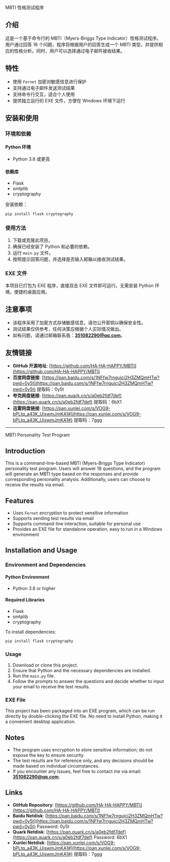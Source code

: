 
MBTI 性格测试程序

## 介绍

这是一个基于命令行的 MBTI（Myers-Briggs Type Indicator）性格测试程序。用户通过回答 18 个问题，程序将根据用户的回答生成一个 MBTI 类型，并提供相应的性格分析。同时，用户可以选择通过电子邮件接收结果。

## 特性

- 使用 `Fernet` 加密对敏感信息进行保护  
- 支持通过电子邮件发送测试结果  
- 支持命令行交互，适合个人使用  
- 提供独立运行的 EXE 文件，方便在 Windows 环境下运行  

## 安装和使用

### 环境和依赖  
#### Python 环境  
- Python 3.8 或更高  

#### 依赖库  
- Flask  
- smtplib  
- cryptography  

安装依赖：  
```bash  
pip install flask cryptography  
```

### 使用方法

1. 下载或克隆此项目。  
2. 确保已经安装了 Python 和必要的依赖。  
3. 运行 `main.py` 文件。  
4. 按照提示回答问题，并选择是否输入邮箱以接收测试结果。  

### EXE 文件

本项目已打包为 EXE 程序，直接双击 EXE 文件即可运行。无需安装 Python 环境，便捷的桌面应用。  

## 注意事项

- 该程序采用了加密方式存储敏感信息，请勿公开密钥以确保安全性。  
- 测试结果仅供参考，任何决策应根据个人实际情况做出。  
- 如有问题，请通过邮箱联系我：**351082290@qq.com**。

## 友情链接

- **GitHub 开源地址**: [https://github.com/HA-HA-HAPPY/MBTI](https://github.com/HA-HA-HAPPY/MBTI)  
- **百度网盘链接**: [https://pan.baidu.com/s/1NFfw7rngujci2H3ZMQmHTw?pwd=0y5t](https://pan.baidu.com/s/1NFfw7rngujci2H3ZMQmHTw?pwd=0y5t) 提取码：0y5t  
- **夸克网盘链接**: [https://pan.quark.cn/s/a0eb2fdf7def](https://pan.quark.cn/s/a0eb2fdf7def) 提取码：6bX1  
- **迅雷网盘链接**: [https://pan.xunlei.com/s/VOG9-bPLtq_a43K_UiswmJmKA1#](https://pan.xunlei.com/s/VOG9-bPLtq_a43K_UiswmJmKA1#) 提取码：7ggg

---

MBTI Personality Test Program

## Introduction

This is a command-line-based MBTI (Myers-Briggs Type Indicator) personality test program. Users will answer 18 questions, and the program will generate an MBTI type based on the responses and provide corresponding personality analysis. Additionally, users can choose to receive the results via email.

## Features

- Uses `Fernet` encryption to protect sensitive information  
- Supports sending test results via email  
- Supports command-line interaction, suitable for personal use  
- Provides an EXE file for standalone operation, easy to run in a Windows environment  

## Installation and Usage

### Environment and Dependencies  
#### Python Environment  
- Python 3.8 or higher  

#### Required Libraries  
- Flask  
- smtplib  
- cryptography  

To install dependencies:  
```bash  
pip install flask cryptography  
```

### Usage

1. Download or clone this project.  
2. Ensure that Python and the necessary dependencies are installed.  
3. Run the `main.py` file.  
4. Follow the prompts to answer the questions and decide whether to input your email to receive the test results.  

### EXE File

This project has been packaged into an EXE program, which can be run directly by double-clicking the EXE file. No need to install Python, making it a convenient desktop application.  

## Notes

- The program uses encryption to store sensitive information; do not expose the key to ensure security.  
- The test results are for reference only, and any decisions should be made based on individual circumstances.  
- If you encounter any issues, feel free to contact me via email: **351082290@qq.com**.  

## Links

- **GitHub Repository**: [https://github.com/HA-HA-HAPPY/MBTI](https://github.com/HA-HA-HAPPY/MBTI)  
- **Baidu Netdisk**: [https://pan.baidu.com/s/1NFfw7rngujci2H3ZMQmHTw?pwd=0y5t](https://pan.baidu.com/s/1NFfw7rngujci2H3ZMQmHTw?pwd=0y5t) Password: 0y5t  
- **Quark Netdisk**: [https://pan.quark.cn/s/a0eb2fdf7def](https://pan.quark.cn/s/a0eb2fdf7def) Password: 6bX1
- **Xunlei Netdisk**: [https://pan.xunlei.com/s/VOG9-bPLtq_a43K_UiswmJmKA1#](https://pan.xunlei.com/s/VOG9-bPLtq_a43K_UiswmJmKA1#) 提取码：7ggg

